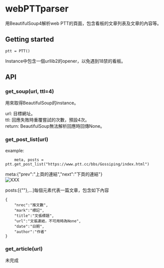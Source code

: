 # webPTTparser
用BeautifulSoup4解析web PTT的頁面，包含看板的文章列表及文章的內容等。

## Getting started
    ptt = PTT()
Instance中包含一個urllib2的opener，以免遇到18禁的看板。

## API
### get_soup(url, ttl=4)
用來取得BeautifulSoup的instance。

url: 目標網址。  
ttl: 回應失敗時重覆嘗試的次數，預設4次。  
return: BeautifulSoup無法解析回應時回傳None。  

### get_post_list(url)
example:

        meta, posts = ptt.get_post_list("https://www.ptt.cc/bbs/Gossiping/index.html")
    
meta:{"prev":"上頁的連結","next":"下頁的連結"}  
![XXX](http://phate334.github.io/webPTTparser/board-meta.PNG "meta")

posts:[{""},...]每個元素代表一篇文章，包含如下內容

    {  
        "nrec":"推文數",  
        "mark":"標記",  
        "title":"文張標題",  
        "url":"文張連結，不可用時為None",  
        "date":"日期",  
        "author":"作者"  
    }

### get_article(url)
未完成
